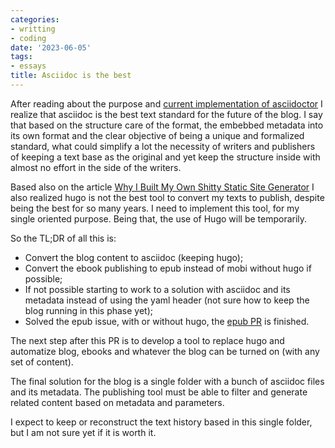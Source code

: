 ```yaml
---
categories:
- writting
- coding
date: '2023-06-05'
tags:
- essays
title: Asciidoc is the best
---
```


After reading about the purpose and [current implementation of asciidoctor] I realize that asciidoc is the best text standard for the future of the blog. I say that based on the structure care of the format, the embebbed metadata into its own format and the clear objective of being a unique and formalized standard, what could simplify a lot the necessity of writers and publishers of keeping a text  base as the original and yet keep the structure inside with almost no effort in the side of the writers.

Based also on the article [Why I Built My Own Shitty Static Site Generator] I also realized hugo is not the best tool to convert my texts to publish, despite being the best for so many years. I need to implement this tool, for my single oriented purpose. Being that, the use of Hugo will be temporarily.

So the TL;DR of all this is:

- Convert the blog content to asciidoc (keeping hugo);
- Convert the ebook publishing to epub instead of mobi without hugo if possible;
- If not possible starting to work to a solution with asciidoc and its metadata
  instead of using the yaml header (not sure how to keep the blog running in
  this phase yet);
- Solved the epub issue, with or without hugo, the [epub PR] is finished.

The next step after this PR is to develop a tool to replace hugo and automatize blog, ebooks and whatever the blog can be turned on (with any set of content).

The final solution for the blog is a single folder with a bunch of asciidoc files and its metadata. The publishing tool must be able to filter and generate related content based on metadata and parameters.

I expect to keep or reconstruct the text history based in this single folder, but I am not sure yet if it is worth it.

[Why I Built My Own Shitty Static Site Generator]: https://ewintr.nl/shitty-ssg/why-i-built-my-own-shitty-static-site-generator/
[current implementation of asciidoctor]: https://docs.asciidoctor.org/asciidoc/latest/
[epub PR]: https://github.com/Caloni/blog/pull/7

